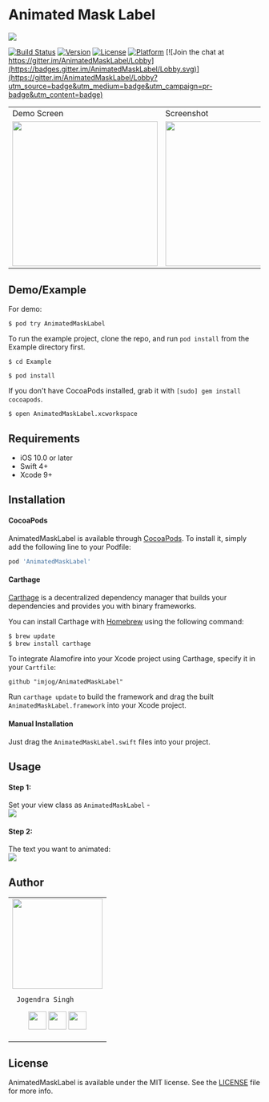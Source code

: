 # Animated Mask Label

<img src="https://github.com/imjog/AnimatedMaskLabel/blob/master/Screenshots/animatedMaskLabel.gif">

[![Build Status](https://travis-ci.org/imjog/AnimatedMaskLabel.svg?branch=master)](https://travis-ci.org/imjog/AnimatedMaskLabel)
[![Version](https://img.shields.io/cocoapods/v/AnimatedMaskLabel.svg?style=flat)](http://cocoapods.org/pods/AnimatedMaskLabel)
[![License](https://img.shields.io/cocoapods/l/AnimatedMaskLabel.svg?style=flat)](http://cocoapods.org/pods/AnimatedMaskLabel)
[![Platform](https://img.shields.io/cocoapods/p/AnimatedMaskLabel.svg?style=flat)](http://cocoapods.org/pods/AnimatedMaskLabel)
[![Join the chat at https://gitter.im/AnimatedMaskLabel/Lobby](https://badges.gitter.im/AnimatedMaskLabel/Lobby.svg)](https://gitter.im/AnimatedMaskLabel/Lobby?utm_source=badge&utm_medium=badge&utm_campaign=pr-badge&utm_content=badge)


<table>
  <tr>
    <td>Demo Screen</td>
    <td>Screenshot</td>
  </tr>
  <tr>
    <td><img src="https://github.com/imjog/AnimatedMaskLabel/blob/master/Screenshots/appdemo.gif" width="289.5"></td>
    <td><img src="https://github.com/imjog/AnimatedMaskLabel/blob/master/Screenshots/animatedMaskLabelScreenshot.png" width="289.5"></td>
  </tr>
 </table>

## Demo/Example
For demo:
```
$ pod try AnimatedMaskLabel
```

To run the example project, clone the repo, and run `pod install` from the Example directory first.
```
$ cd Example
```
```
$ pod install
```
If you don't have CocoaPods installed, grab it with `[sudo] gem install cocoapods`.
```
$ open AnimatedMaskLabel.xcworkspace
```

## Requirements
- iOS 10.0 or later
- Swift 4+
- Xcode 9+

## Installation

#### CocoaPods

AnimatedMaskLabel is available through [CocoaPods](http://cocoapods.org). To install
it, simply add the following line to your Podfile:

```ruby
pod 'AnimatedMaskLabel'
```
#### Carthage

[Carthage](https://github.com/Carthage/Carthage) is a decentralized dependency manager that builds your dependencies and provides you with binary frameworks.

You can install Carthage with [Homebrew](http://brew.sh/) using the following command:

```bash
$ brew update
$ brew install carthage
```

To integrate Alamofire into your Xcode project using Carthage, specify it in your `Cartfile`:

```ogdl
github "imjog/AnimatedMaskLabel"
```

Run `carthage update` to build the framework and drag the built `AnimatedMaskLabel.framework` into your Xcode project.

#### Manual Installation
Just drag the `AnimatedMaskLabel.swift` files into your project.

## Usage
#### Step 1:
Set your view class as `AnimatedMaskLabel` - <br>
<img src="Screenshots/setclass.png">

#### Step 2:
The text you want to animated:<br>
<img src="Screenshots/attributedtext.png">

## Author

<table>
<tr>
<td>
     <img src="https://avatars2.githubusercontent.com/u/20956124?s=400&u=01fab3fc9bb3d2ee799e314d3fe23c54d1deeb07&v=4" width="180"/>
     
     Jogendra Singh

<p align="center">
<a href = "https://github.com/imjog"><img src = "http://www.iconninja.com/files/241/825/211/round-collaboration-social-github-code-circle-network-icon.svg" width="36" height = "36"/></a>
<a href = "https://twitter.com/imjog24"><img src = "https://www.shareicon.net/download/2016/07/06/107115_media.svg" width="36" height="36"/></a>
<a href = "https://www.linkedin.com/in/jogendrasingh24/"><img src = "http://www.iconninja.com/files/863/607/751/network-linkedin-social-connection-circular-circle-media-icon.svg" width="36" height="36"/></a>
</p>
</td>
</tr> 
  </table>

## License

AnimatedMaskLabel is available under the MIT license. See the [LICENSE](LICENSE) file for more info.
